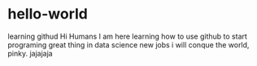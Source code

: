 # hello-world
learning githud
Hi Humans
I am here learning how to use github to start programing great thing in data science new jobs i will conque the world, pinky.
jajajaja


